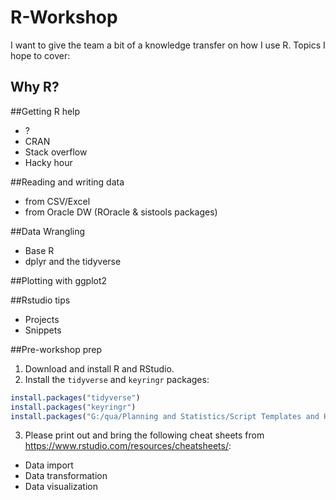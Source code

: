 # R-Workshop
	
I want to give the team a bit of a knowledge transfer on how I use R.  Topics I hope to cover:

## Why R?

##Getting R help

  * ?
  * CRAN
  * Stack overflow
  * Hacky hour

##Reading and writing data

  * from CSV/Excel
  * from Oracle DW (ROracle & sistools packages)

##Data Wrangling

  * Base R
  * dplyr and the tidyverse

##Plotting with ggplot2

##Rstudio tips

  * Projects
  * Snippets

##Pre-workshop prep

1. Download and install R and RStudio.
2. Install the `tidyverse` and `keyringr` packages:

```r
install.packages("tidyverse")
install.packages("keyringr")
install.packages("G:/qua/Planning and Statistics/Script Templates and Headers/001. R Packages/sistools_0.6.0.zip", repos = NULL)
```

3. Please print out and bring the following cheat sheets from https://www.rstudio.com/resources/cheatsheets/:

* Data import
* Data transformation
* Data visualization
